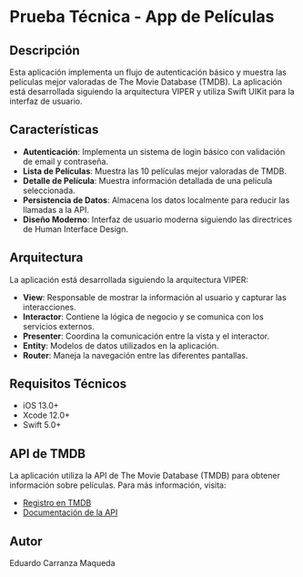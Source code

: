 # Prueba Técnica - App de Películas

## Descripción

Esta aplicación implementa un flujo de autenticación básico y muestra las películas mejor valoradas de The Movie Database (TMDB). La aplicación está desarrollada siguiendo la arquitectura VIPER y utiliza Swift UIKit para la interfaz de usuario.

## Características

- **Autenticación**: Implementa un sistema de login básico con validación de email y contraseña.
- **Lista de Películas**: Muestra las 10 películas mejor valoradas de TMDB.
- **Detalle de Película**: Muestra información detallada de una película seleccionada.
- **Persistencia de Datos**: Almacena los datos localmente para reducir las llamadas a la API.
- **Diseño Moderno**: Interfaz de usuario moderna siguiendo las directrices de Human Interface Design.

## Arquitectura

La aplicación está desarrollada siguiendo la arquitectura VIPER:

- **View**: Responsable de mostrar la información al usuario y capturar las interacciones.
- **Interactor**: Contiene la lógica de negocio y se comunica con los servicios externos.
- **Presenter**: Coordina la comunicación entre la vista y el interactor.
- **Entity**: Modelos de datos utilizados en la aplicación.
- **Router**: Maneja la navegación entre las diferentes pantallas.

## Requisitos Técnicos

- iOS 13.0+
- Xcode 12.0+
- Swift 5.0+

## API de TMDB

La aplicación utiliza la API de The Movie Database (TMDB) para obtener información sobre películas. Para más información, visita:

- [Registro en TMDB](https://www.themoviedb.org/)
- [Documentación de la API](https://developer.themoviedb.org/reference)
## Autor

Eduardo Carranza Maqueda 